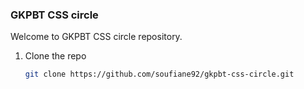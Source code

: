 ### GKPBT CSS circle
Welcome to GKPBT CSS circle repository.

1. Clone the repo
   ```sh
   git clone https://github.com/soufiane92/gkpbt-css-circle.git
   ```

